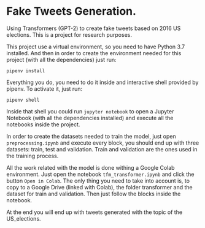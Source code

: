 # Fake Tweets Generation.

Using Transformers (GPT-2) to create fake tweets based on 2016 US elections. This is a project for research purposes.

This project use a virtual environment, so you need to have Python 3.7 installed. And then in order to create the environment needed for this project (with all the dependencies) just run:
```
pipenv install
```

Everything you do, you need to do it inside and interactive shell provided by pipenv. To activate it, just run:

```
pipenv shell
```

Inside that shell you could run `jupyter notebook` to open a Jupyter Notebook (with all the dependencies installed) and execute all the notebooks inside the project.

In order to create the datasets needed to train the model, just open `preprocessing.ipynb` and execute every block, you should end up with three datasets: train, test and validation. Train and validation are the ones used in the training process.

All the work related with the model is done withing a Google Colab environment. Just open the notebook `tfm_transformer.ipynb` and click the button `Open in Colab`. The only thing you need to take into account is, to copy to a Google Drive (linked with Colab), the folder transformer and the dataset for train and validation. Then just follow the blocks inside the notebook.

At the end you will end up with tweets generated with the topic of the US_elections.
